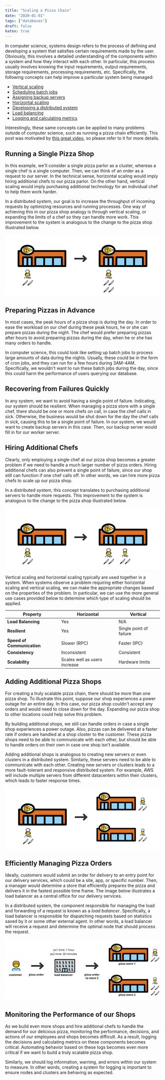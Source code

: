 ```yaml
---
title: "Scaling a Pizza Chain"
date: "2020-01-01"
tags: ["databases"]
draft: false
katex: true
---
```


In computer science, systems design refers to the process of defining and developing a system that satisfies certain requirements made by the user. Obviously, this involves a detailed understanding of the components within a system and how they interact with each other. In particular, this process usually involves knowing the input requirements, output requirements, storage requirements, processing requirements, etc. Specifically, the following concepts can help improve a particular system being managed:
- [Vertical scaling](#running-a-single-pizza-shop)
- [Scheduling batch jobs](#preparing-pizzas-in-advance)
- [Assigning backup servers](#recovering-from-failures-quickly)
- [Horizontal scaling](#hiring-additional-chefs)
- [Developing a distributed system](#adding-additional-pizza-shops)
- [Load balancing](#efficiently-managing-pizza-orders)
- [Logging and calculating metrics](#monitoring-the-performance-of-our-shops)

Interestingly, these same concepts can be applied to many problems outside of computer science, such as running a pizza chain efficiently. This post was motivated by [this great video](https://www.youtube.com/watch?v=SqcXvc3ZmRU&list=PLMCXHnjXnTnvo6alSjVkgxV-VH6EPyvoX&index=2), so please refer to it for more details.

## Running a Single Pizza Shop
In this example, we'll consider a single pizza parlor as a cluster, whereas a single chef is a single computer. Then, we can think of an order as a request to our server. In the technical sense, horizontal scaling would imply hiring additional chefs to our pizza parlor. On the other hand, vertical scaling would imply purchasing additional technology for an individual chef to help them work harder.

In a distributed system, our goal is to increase the throughput of incoming requests by optimizing resources and running processes. One way of achieving this in our pizza shop analogy is through vertical scaling, or expanding the limits of a chef so they can handle more work. This improvement to the system is analogous to the change to the pizza shop illustrated below.

![VerticalScaling](../img/pizza1.svg)

## Preparing Pizzas in Advance
In most cases, the peak hours of a pizza shop is during the day. In order to ease the workload on our chef during these peak hours, he or she can prepare pizzas during the night. The chef would prefer preparing pizzas after hours to avoid preparing pizzas during the day, when he or she has many orders to handle.

In computer science, this could look like setting up batch jobs to process large amounts of data during the nights. Usually, these could be in the form of cron jobs, and they can run for a few hours during 3AM-4AM. Specifically, we wouldn't want to run these batch jobs during the day, since this could harm the performance of users querying our database.

## Recovering from Failures Quickly
In any system, we want to avoid having a single point of failure. Indicating, our system should be resilient. When managing a pizza store with a single chef, there should be one or more chefs on call, in case the chef calls in sick. Otherwise, the business would be shut down for the day the chef calls in sick, causing this to be a single point of failure. In our system, we would want to create backup servers in this case. Then, our backup server would fill in for our worker server.

## Hiring Additional Chefs
Clearly, only employing a single chef at our pizza shop becomes a greater problem if we need to handle a much larger number of pizza orders. Hiring additional chefs can also prevent a single point of failure, since our shop still can function if one chef calls off. In other words, we can hire more pizza chefs to scale up our pizza shop. 

In a distributed system, this concept translates to purchasing additional servers to handle more requests. This improvement to the system is analogous to the change to the pizza shop illustrated below.

![HorizontalScaling](../img/pizza2.svg)

Vertical scaling and horizontal scaling typically are used together in a system. When systems observe a problem requiring either horizontal scaling and vertical scaling, we can make the appropriate changes based on the properties of the problem. In particular, we can use the more general use cases provided below to determine which type of scaling should be applied.

| Property                   |  Horizontal                   | Vertical                |
| -------------------------- | ----------------------------- | ----------------------- |
| **Load Balancing**         | Yes                           | N/A                     |
| **Resilient**              | Yes                           | Single point of failure |
| **Speed of Communication** | Slower (RPC)                  | Faster (IPC)            |
| **Consistency**            | Inconsistent                  | Consistent              |
| **Scalability**            | Scales well as users increase | Hardware limits         |

## Adding Additional Pizza Shops
For creating a truly scalable pizza chain, there should be more than one pizza shop. To illustrate this point, suppose our shop experiences a power outage for an entire day. In this case, our pizza shop couldn't accept any orders and would need to close down for the day. Expanding our pizza shop to other locations could help solve this problem.

By building additional shops, we still can handle orders in case a single shop experiences a power outage. Also, pizzas can be delivered at a faster rate if orders are handled at a shop closter to the customer. These pizza shops need to be able to communicate with each other, but should be able to handle orders on their own in case one shop isn't available.

Adding additional shops is analogous to creating new servers or even clusters in a distributed system. Similarly, these servers need to be able to communicate with each other. Creating new servers or clusters leads to a more fault-tolerant and responsive distributed system. For example, AWS will include multiple servers from different datacenters within their clusters, which leads to faster response times.

![DistributedPizzaStores](../img/pizza3.svg)

## Efficiently Managing Pizza Orders
Ideally, customers would submit an order for delivery to an entry point for our delivery services, which could be a site, app, or specific number. Then, a manager would determine a store that efficiently prepares the pizza and delivers it in the fastest possible time frame. The image below illustrates a load balancer as a central office for our delivery services. 

In a distributed system, the component responsible for managing the load and forwarding of a request is known as a *load balancer*. Specifically, a load balancer is responsible for dispatching requests based on statistics saved by it or some other external agent. In other words, a load balancer will receive a request and determine the optimal node that should process the request.

![LoadBalancer](../img/pizza4.svg)

## Monitoring the Performance of our Shops
As we build even more shops and hire additional chefs to handle the demand for our delicious pizza, monitoring the performance, decisions, and actions of our employees and shops becomes difficult. As a result, logging the decisions and calculating metrics on these components becomes critical. Automating behavior based on these logs becomes even more critical if we want to build a truly scalable pizza shop.

Similarly, we should log information, warning, and errors within our system to measure. In other words, creating a system for logging is important to ensure nodes and clusters are behaving as expected.

